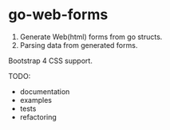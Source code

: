 # go-web-forms

1. Generate Web(html) forms from go structs.
2. Parsing data from generated forms.

Bootstrap 4 CSS support.

TODO:
- documentation
- examples
- tests
- refactoring

